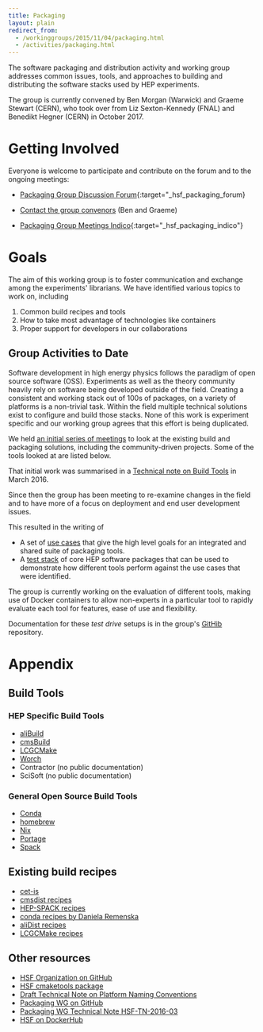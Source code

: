 ```yaml
---
title: Packaging
layout: plain
redirect_from:
  - /workinggroups/2015/11/04/packaging.html
  - /activities/packaging.html
---
```


The software packaging and distribution activity and working group addresses common issues, tools, and approaches to building and distributing the software stacks used by HEP experiments.

The group is currently convened by Ben Morgan (Warwick) and Graeme Stewart (CERN), who took over from Liz Sexton-Kennedy (FNAL) and Benedikt Hegner (CERN) in October 2017.

# Getting Involved

Everyone is welcome to participate and contribute on the forum and to the ongoing meetings:

* [Packaging Group Discussion Forum](https://groups.google.com/forum/#!forum/hsf-packaging-wg){:target="_hsf_packaging_forum}

* [Contact the group convenors](mailto:ben.morgan@warwick.ac.uk,graeme.andrew.stewart@cern.ch)
  (Ben and Graeme)

* [Packaging Group Meetings Indico](https://indico.cern.ch/category/7975/){:target="_hsf_packaging_indico"}

# Goals

The aim of this working group is to foster communication and exchange among the experiments' librarians. We have identified various topics to work on, including

  1. Common build recipes and tools
  2. How to take most advantage of technologies like containers
  3. Proper support for developers in our collaborations

## Group Activities to Date

Software development in high energy physics follows the paradigm of open source software (OSS). Experiments as well as the theory community heavily rely on software being developed outside of the field. Creating a consistent and working stack out of 100s of packages, on a variety of platforms is a non-trivial task. Within the field multiple technical solutions exist to configure and build those stacks. None of this work is experiment specific and our working group agrees that this effort is being duplicated.

We held [an initial series of meetings](https://indico.cern.ch/category/7975/)
to look at the existing build and packaging solutions, including the
community-driven projects. Some of the tools looked at are listed below.

That initial work was summarised in a [Technical note on Build Tools](/technical_notes.html)
in March 2016.

Since then the group has been meeting to re-examine changes in the field and to have
more of a focus on deployment and end user development issues.

This resulted in the writing of

* A set of [use cases](https://docs.google.com/document/d/1h-r3XPIXXxmr5tThIh6gu6VcXXRhBXtUuOv14ju3oTI/edit?usp=sharing)
that give the high level goals for an integrated and shared suite of packaging tools.
* A [test stack](https://docs.google.com/document/d/1LW8OsTFFA9QwsJ9fASkRoJ2E6Gk3UGnOQIcElCL8UCM/edit?usp=sharing)
of core HEP software packages that can be used to demonstrate how different
tools perform against the use cases that were identified.

The group is currently working on the evaluation of  different tools, making
use of Docker containers to allow non-experts in a particular tool to
rapidly evaluate each tool for features, ease of use and flexibility.

Documentation for these *test drive* setups is in the group's
[GitHib](https://github.com/HSF/packaging) repository.

# Appendix

## Build Tools

### HEP Specific Build Tools

  * [aliBuild](http://alisw.github.io/alibuild/)
  * [cmsBuild](https://github.com/cmsbuild/cmsdist)
  * [LCGCMake](https://gitlab.cern.ch/sft/lcgcmake/)
  * [Worch](https://github.com/brettviren/worch)
  * Contractor (no public documentation)
  * SciSoft (no public documentation)

### General Open Source Build Tools

  * [Conda](http://conda.pydata.org/docs/)
  * [homebrew](http://brew.sh/)
  * [Nix](https://nixos.org/nix/)
  * [Portage](https://wiki.gentoo.org/wiki/Project:Portage)
  * [Spack](https://github.com/spack/spack)

## Existing build recipes

  * [cet-is](https://cdcvs.fnal.gov/redmine/projects/build-framework/repository)
  * [cmsdist recipes](https://github.com/cmsbuild/cmsdist)
  * [HEP-SPACK recipes](https://github.com/HSF/hep-spack)
  * [conda recipes by Daniela Remenska ](https://github.com/remenska/root-conda-recipes)
  * [aliDist recipes](https://github.com/alisw/alidist)
  * [LCGCMake recipes](https://gitlab.cern.ch/sft/lcgcmake)

## Other resources

  * [HSF Organization on GitHub](https://github.com/HSF)
  * [HSF cmaketools package ](https://github.com/HSF/cmaketools)
  * [Draft Technical Note on Platform Naming Conventions](/technical_notes.html)
  * [Packaging WG on GitHub](https://github.com/HSF/packaging)
  * [Packaging WG Technical Note HSF-TN-2016-03 ](/notes/HSF-TN-2016-03.pdf)
  * [HSF on DockerHub](https://hub.docker.com/u/hepsoftwarefoundation/dashboard/)

